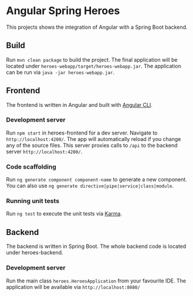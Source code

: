 # Angular Spring Heroes

This projects shows the integration of Angular with a Spring Boot backend.

## Build

Run `mvn clean package` to build the project. The final application will be located under `heroes-webapp/target/heroes-webapp.jar`.
The application can be run via `java -jar heroes-webapp.jar`.

## Frontend 

The frontend is written in Angular and built with [Angular CLI](https://github.com/angular/angular-cli).

### Development server

Run `npm start` in heroes-frontend for a dev server. Navigate to `http://localhost:4200/`. The app will automatically reload if you change any of the source files. This server proxies calls to `/api` to the backend server `http://localhost:4200/`.

### Code scaffolding

Run `ng generate component component-name` to generate a new component. You can also use `ng generate directive|pipe|service|class|module`.

### Running unit tests

Run `ng test` to execute the unit tests via [Karma](https://karma-runner.github.io).

## Backend

The backend is written in Spring Boot. The whole backend code is located under heroes-backend.

### Development server

Run the main class `heroes.HeroesApplication` from your favourite IDE. The application will be available via `http://localhost:8080/`
